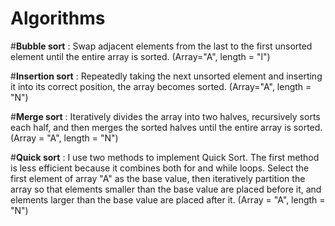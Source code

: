 # Algorithms
#**Bubble sort** : Swap adjacent elements from the last to the first unsorted element until the entire array is sorted. (Array="A", length = "l")  

#**Insertion sort** : Repeatedly taking the next unsorted element and inserting it into its correct position, the array becomes sorted. (Array="A", length = "N")  

#**Merge sort** : Iteratively divides the array into two halves, recursively sorts each half, and then merges the sorted halves until the entire array is sorted. (Array = "A", length = "N")  

#**Quick sort** : I use two methods to implement Quick Sort. The first method is less efficient because it combines both for and while loops. Select the first element of array "A" as the base value, then iteratively partition the array so that elements smaller than the base value are placed before it, and elements larger than the base value are placed after it. (Array = "A", length = "N")  
